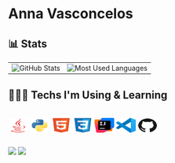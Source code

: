 # Anna Vasconcelos

## 📊 Stats
<table>
  <tr>
    <td>
      <img 
        alt="GitHub Stats" 
        height="160" 
        src="https://github-readme-stats.vercel.app/api?username=Annabdv&show_icons=true&theme=dracula&include_all_commits=true&locale=en" 
      />
    </td>
    <td>
      <img 
        alt="Most Used Languages" 
        height="160" 
        src="https://github-readme-stats.vercel.app/api/top-langs/?username=Annabdv&theme=dracula&layout=compact&custom_title=Most%20Used%20Languages&langs_count=9" 
      />
    </td>
  </tr>
</table>

## 👩🏻‍💻 Techs I'm Using & Learning

<div style="display: inline_block"><br>
  <img align="center" title="Java" alt="Anna-Java" height="30" width="40" src="https://raw.githubusercontent.com/devicons/devicon/master/icons/java/java-plain.svg">
  <img align="center" title="Python" alt="Anna-Python" height="30" width="40" src="https://raw.githubusercontent.com/devicons/devicon/master/icons/python/python-original.svg">
  <img align="center" title="HTML" alt="Anna-HTML" height="30" width="40" src="https://raw.githubusercontent.com/devicons/devicon/master/icons/html5/html5-original.svg">
  <img align="center" title="CSS" alt="Anna-CSS" height="30" width="40" src="https://raw.githubusercontent.com/devicons/devicon/master/icons/css3/css3-original.svg">
  <img align="center" title="IntelliJ IDEA" alt="Anna-Intellij" height="30" width="40" src="https://raw.githubusercontent.com/devicons/devicon/master/icons/intellij/intellij-original.svg">
  <img align="center" title="Visual Studio Code" alt="Anna-VScode" height="30" width="40" src="https://raw.githubusercontent.com/devicons/devicon/master/icons/vscode/vscode-original.svg">
  <img align="center" title="GitHub" alt="Anna-GitHub" height="30" width="40" src="https://raw.githubusercontent.com/devicons/devicon/master/icons/github/github-original.svg">
</div>

##

<div> 
  <a href="https://instagram.com/annabadv" target="_blank"><img src="https://img.shields.io/badge/-Instagram-%23E4405F?style=for-the-badge&logo=instagram&logoColor=white" target="_blank"></a>
 	<a href = "mailto:annabadv022@gmail.com"><img src="https://img.shields.io/badge/-Gmail-%23333?style=for-the-badge&logo=gmail&logoColor=white" target="_blank"></a>
  </a> 
  
</div>
